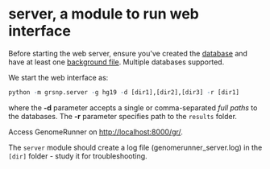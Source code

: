 


server, a module to run web interface
========================================================

Before starting the web server, ensure you've created the [database](../dbcreator/dbcreator.md) and have at least one  [background file](../dbcreator/dbcreatorBackground.md). Multiple databases supported.

We start the web interface as:


```r
python -m grsnp.server -g hg19 -d [dir1],[dir2],[dir3] -r [dir1]
```


where the **-d** parameter accepts a single or comma-separated *full paths* to the databases. The **-r** parameter specifies path to the `results` folder.

Access GenomeRunner on [http://localhost:8000/gr/](http://localhost:8000/gr/). 

The `server` module should create a log file (genomerunner_server.log) in the `[dir]` folder - study it for troubleshooting.
